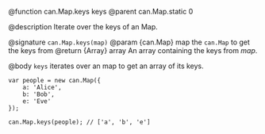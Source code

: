 @function can.Map.keys keys
@parent can.Map.static 0

@description Iterate over the keys of an Map.

@signature `can.Map.keys(map)`
@param {can.Map} map the `can.Map` to get the keys from
@return {Array} array An array containing the keys from _map_.

@body
`keys` iterates over an map to get an array of its keys.


    var people = new can.Map({
        a: 'Alice',
        b: 'Bob',
        e: 'Eve'
    });

    can.Map.keys(people); // ['a', 'b', 'e']